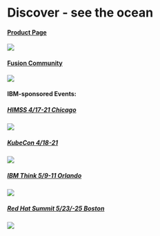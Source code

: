 

# Discover - see the ocean

#### [Product Page](https://www.ibm.com/products/storage-fusion)
<img src=https://user-images.githubusercontent.com/38366661/231651267-77519912-0124-4908-997a-e4c0d26f3561.png>


#### [Fusion Community](https://community.ibm.com/community/user/storage/communities/community-home?CommunityKey=e596ba82-cd57-4fae-8042-163e59279ff3)
<img src=https://user-images.githubusercontent.com/38366661/231656553-e8336ac8-4ed8-4f14-8ec9-86b0b902e94c.png>


#### IBM-sponsored Events: 

##### [HIMSS 4/17-21 Chicago](https://www.himss.org/global-conference)
<img src=https://user-images.githubusercontent.com/38366661/231657034-55ea06e3-c5b0-4638-b8d7-a9f425c5046e.png>

##### [KubeCon 4/18-21](https://events.linuxfoundation.org/kubecon-cloudnativecon-europe)
<img src=https://user-images.githubusercontent.com/38366661/231657743-44d953f8-25e0-4cd6-8b60-e0a9e47aeffa.png>

##### [IBM Think 5/9-11 Orlando](https://www.ibm.com/events/think/)
<img src=https://user-images.githubusercontent.com/38366661/231656782-4b338180-5302-4b5d-940f-7dfb68deb23d.png>


##### [Red Hat Summit 5/23/-25 Boston](https://www.redhat.com/en/summit)
<img src=https://user-images.githubusercontent.com/38366661/231657976-b30ef6a7-c0f8-47df-adba-6bd700678fef.png>

